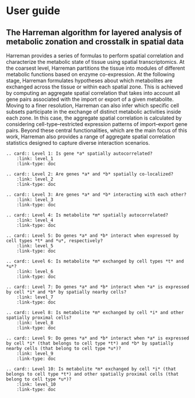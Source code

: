 # User guide

## The Harreman algorithm for layered analysis of metabolic zonation and crosstalk in spatial data

Harreman provides a series of formulas to perform spatial correlation and characterize the metabolic state of tissue using spatial transcriptomics. At the coarsest level, Harreman partitions the tissue into modules of different metabolic functions based on enzyme co-expression. At the following stage, Harreman formulates hypotheses about which metabolites are exchanged across the tissue or within each spatial zone. This is achieved by computing an aggregate spatial correlation that takes into account all gene pairs associated with the import or export of a given metabolite. Moving to a finer resolution, Harreman can also infer which specific cell subsets participate in the exchange of distinct metabolic activities inside each zone. In this case, the aggregate spatial correlation is calculated by considering cell-type–restricted expression patterns of import–export gene pairs. Beyond these central functionalities, which are the main focus of this work, Harreman also provides a range of aggregate spatial correlation statistics designed to capture diverse interaction scenarios.

```{eval-rst}
.. card:: Level 1: Is gene *a* spatially autocorrelated?
    :link: level_1
    :link-type: doc
```
```{eval-rst}
.. card:: Level 2: Are genes *a* and *b* spatially co-localized?
    :link: level_2
    :link-type: doc
```
```{eval-rst}
.. card:: Level 3: Are genes *a* and *b* interacting with each other?
    :link: level_3
    :link-type: doc
```
```{eval-rst}
.. card:: Level 4: Is metabolite *m* spatially autocorrelated?
    :link: level_4
    :link-type: doc
```
```{eval-rst}
.. card:: Level 5: Do genes *a* and *b* interact when expressed by cell types *t* and *u*, respectively?
    :link: level_5
    :link-type: doc
```
```{eval-rst}
.. card:: Level 6: Is metabolite *m* exchanged by cell types *t* and *u*?
    :link: level_6
    :link-type: doc
```
```{eval-rst}
.. card:: Level 7: Do genes *a* and *b* interact when *a* is expressed by cell *i* and *b* by spatially nearby cells?
    :link: level_7
    :link-type: doc
```
```{eval-rst}
.. card:: Level 8: Is metabolite *m* exchanged by cell *i* and other spatially proximal cells?
    :link: level_8
    :link-type: doc
```
```{eval-rst}
.. card:: Level 9: Do genes *a* and *b* interact when *a* is expressed by cell *i* (that belongs to cell type *t*) and *b* by spatially nearby cells (that belong to cell type *u*)?
    :link: level_9
    :link-type: doc
```
```{eval-rst}
.. card:: Level 10: Is metabolite *m* exchanged by cell *i* (that belongs to cell type *t*) and other spatially proximal cells (that belong to cell type *u*)?
    :link: level_10
    :link-type: doc
```
